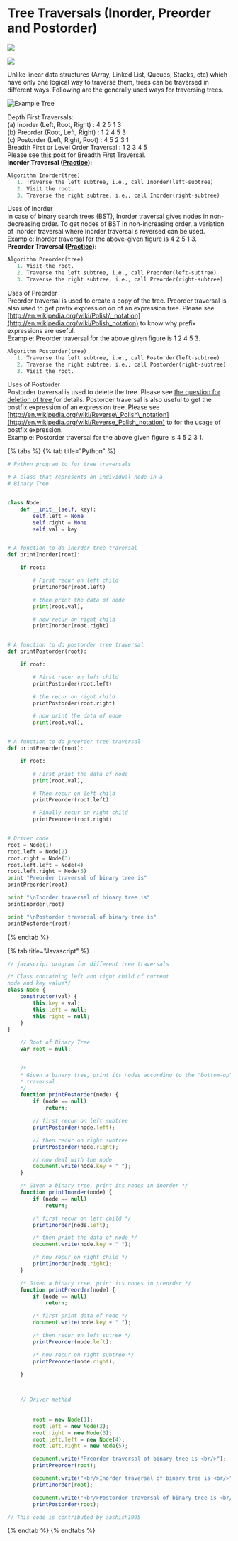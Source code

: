 # Tree Traversals \(Inorder, Preorder and Postorder\)

![](../../../.gitbook/assets/image%20%2835%29.png)

![](../../../.gitbook/assets/image%20%2836%29.png)



Unlike linear data structures \(Array, Linked List, Queues, Stacks, etc\) which have only one logical way to traverse them, trees can be traversed in different ways. Following are the generally used ways for traversing trees.  
 

![Example Tree](https://media.geeksforgeeks.org/wp-content/cdn-uploads/2009/06/tree12.gif)

Depth First Traversals:   
\(a\) Inorder \(Left, Root, Right\) : 4 2 5 1 3   
\(b\) Preorder \(Root, Left, Right\) : 1 2 4 5 3   
\(c\) Postorder \(Left, Right, Root\) : 4 5 2 3 1  
Breadth First or Level Order Traversal : 1 2 3 4 5   
Please see [this ](https://www.geeksforgeeks.org/level-order-tree-traversal/)post for Breadth First Traversal.  
**Inorder Traversal \(**[**Practice**](https://practice.geeksforgeeks.org/problems/inorder-traversal/1)**\):** 

```python
Algorithm Inorder(tree)
   1. Traverse the left subtree, i.e., call Inorder(left-subtree)
   2. Visit the root.
   3. Traverse the right subtree, i.e., call Inorder(right-subtree)
```

Uses of Inorder   
In case of binary search trees \(BST\), Inorder traversal gives nodes in non-decreasing order. To get nodes of BST in non-increasing order, a variation of Inorder traversal where Inorder traversal s reversed can be used.   
Example: Inorder traversal for the above-given figure is 4 2 5 1 3.  
**Preorder Traversal \(**[**Practice**](https://practice.geeksforgeeks.org/problems/preorder-traversal/1)**\):** 

```python
Algorithm Preorder(tree)
   1. Visit the root.
   2. Traverse the left subtree, i.e., call Preorder(left-subtree)
   3. Traverse the right subtree, i.e., call Preorder(right-subtree) 
```

Uses of Preorder   
Preorder traversal is used to create a copy of the tree. Preorder traversal is also used to get prefix expression on of an expression tree. Please see [http://en.wikipedia.org/wiki/Polish\_notation](http://en.wikipedia.org/wiki/Polish_notation) to know why prefix expressions are useful.   
Example: Preorder traversal for the above given figure is 1 2 4 5 3.







```python
Algorithm Postorder(tree)
   1. Traverse the left subtree, i.e., call Postorder(left-subtree)
   2. Traverse the right subtree, i.e., call Postorder(right-subtree)
   3. Visit the root.
```

Uses of Postorder   
Postorder traversal is used to delete the tree. Please see [the question for deletion of tree ](https://www.geeksforgeeks.org/write-a-c-program-to-delete-a-tree/)for details. Postorder traversal is also useful to get the postfix expression of an expression tree. Please see [http://en.wikipedia.org/wiki/Reverse\_Polish\_notation](http://en.wikipedia.org/wiki/Reverse_Polish_notation) to for the usage of postfix expression.  
Example: Postorder traversal for the above given figure is 4 5 2 3 1.



{% tabs %}
{% tab title="Python" %}
```python
# Python program to for tree traversals

# A class that represents an individual node in a
# Binary Tree


class Node:
	def __init__(self, key):
		self.left = None
		self.right = None
		self.val = key


# A function to do inorder tree traversal
def printInorder(root):

	if root:

		# First recur on left child
		printInorder(root.left)

		# then print the data of node
		print(root.val),

		# now recur on right child
		printInorder(root.right)


# A function to do postorder tree traversal
def printPostorder(root):

	if root:

		# First recur on left child
		printPostorder(root.left)

		# the recur on right child
		printPostorder(root.right)

		# now print the data of node
		print(root.val),


# A function to do preorder tree traversal
def printPreorder(root):

	if root:

		# First print the data of node
		print(root.val),

		# Then recur on left child
		printPreorder(root.left)

		# Finally recur on right child
		printPreorder(root.right)


# Driver code
root = Node(1)
root.left = Node(2)
root.right = Node(3)
root.left.left = Node(4)
root.left.right = Node(5)
print "Preorder traversal of binary tree is"
printPreorder(root)

print "\nInorder traversal of binary tree is"
printInorder(root)

print "\nPostorder traversal of binary tree is"
printPostorder(root)

```
{% endtab %}

{% tab title="Javascript" %}
```javascript
// javascript program for different tree traversals

/* Class containing left and right child of current
node and key value*/
class Node {
	constructor(val) {
		this.key = val;
		this.left = null;
		this.right = null;
	}
}

	// Root of Binary Tree
	var root = null;

	
	/*
	* Given a binary tree, print its nodes according to the "bottom-up" postorder
	* traversal.
	*/
	function printPostorder(node) {
		if (node == null)
			return;

		// first recur on left subtree
		printPostorder(node.left);

		// then recur on right subtree
		printPostorder(node.right);

		// now deal with the node
		document.write(node.key + " ");
	}

	/* Given a binary tree, print its nodes in inorder */
	function printInorder(node) {
		if (node == null)
			return;

		/* first recur on left child */
		printInorder(node.left);

		/* then print the data of node */
		document.write(node.key + " ");

		/* now recur on right child */
		printInorder(node.right);
	}

	/* Given a binary tree, print its nodes in preorder */
	function printPreorder(node) {
		if (node == null)
			return;

		/* first print data of node */
		document.write(node.key + " ");

		/* then recur on left sutree */
		printPreorder(node.left);

		/* now recur on right subtree */
		printPreorder(node.right);
		
	}



	// Driver method
	
	
		root = new Node(1);
		root.left = new Node(2);
		root.right = new Node(3);
		root.left.left = new Node(4);
		root.left.right = new Node(5);

		document.write("Preorder traversal of binary tree is <br/>");
		printPreorder(root);

		document.write("<br/>Inorder traversal of binary tree is <br/>");
		printInorder(root);

		document.write("<br/>Postorder traversal of binary tree is <br/>");
		printPostorder(root);

// This code is contributed by aashish1995

```
{% endtab %}
{% endtabs %}



